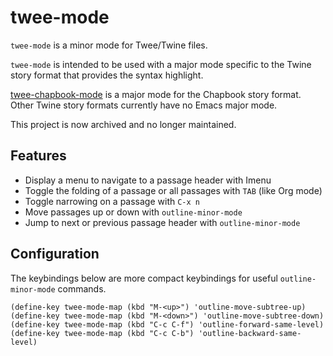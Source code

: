 # twee-mode

`twee-mode` is a minor mode for Twee/Twine files.

`twee-mode` is intended to be used with a major mode specific to the Twine story format that provides the syntax highlight.

[twee-chapbook-mode](https://github.com/magoyette/twee-chapbook-mode) is a major mode for the Chapbook story format. Other Twine story formats currently have no Emacs major mode.

This project is now archived and no longer maintained.

## Features

- Display a menu to navigate to a passage header with Imenu
- Toggle the folding of a passage or all passages with `TAB` (like Org mode)
- Toggle narrowing on a passage with `C-x n`
- Move passages up or down with `outline-minor-mode`
- Jump to next or previous passage header with `outline-minor-mode`

## Configuration

The keybindings below are more compact keybindings for useful `outline-minor-mode` commands.

``` emacs-lisp
(define-key twee-mode-map (kbd "M-<up>") 'outline-move-subtree-up)
(define-key twee-mode-map (kbd "M-<down>") 'outline-move-subtree-down)
(define-key twee-mode-map (kbd "C-c C-f") 'outline-forward-same-level)
(define-key twee-mode-map (kbd "C-c C-b") 'outline-backward-same-level)
```
